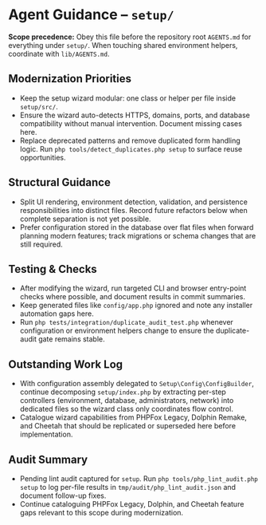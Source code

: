 # Agent Guidance – `setup/`

**Scope precedence:** Obey this file before the repository root `AGENTS.md` for everything under
`setup/`. When touching shared environment helpers, coordinate with `lib/AGENTS.md`.

## Modernization Priorities
- Keep the setup wizard modular: one class or helper per file inside `setup/src/`.
- Ensure the wizard auto-detects HTTPS, domains, ports, and database compatibility without manual
  intervention. Document missing cases here.
- Replace deprecated patterns and remove duplicated form handling logic. Run `php
  tools/detect_duplicates.php setup` to surface reuse opportunities.

## Structural Guidance
- Split UI rendering, environment detection, validation, and persistence responsibilities into
  distinct files. Record future refactors below when complete separation is not yet possible.
- Prefer configuration stored in the database over flat files when forward planning modern features;
  track migrations or schema changes that are still required.

## Testing & Checks
- After modifying the wizard, run targeted CLI and browser entry-point checks where possible, and
  document results in commit summaries.
- Keep generated files like `config/app.php` ignored and note any installer automation gaps here.
- Run `php tests/integration/duplicate_audit_test.php` whenever configuration or environment helpers
  change to ensure the duplicate-audit gate remains stable.

## Outstanding Work Log
- With configuration assembly delegated to `Setup\Config\ConfigBuilder`, continue decomposing `setup/index.php` by extracting
  per-step controllers (environment, database, administrators, network) into dedicated files so the wizard class only
  coordinates flow control.
- Catalogue wizard capabilities from PHPFox Legacy, Dolphin Remake, and Cheetah that should be
  replicated or superseded here before implementation.

## Audit Summary
- Pending lint audit captured for `setup`. Run `php tools/php_lint_audit.php setup` to log per-file results in `tmp/audit/php_lint_audit.json` and document follow-up fixes.
- Continue cataloguing PHPFox Legacy, Dolphin, and Cheetah feature gaps relevant to this scope during modernization.
